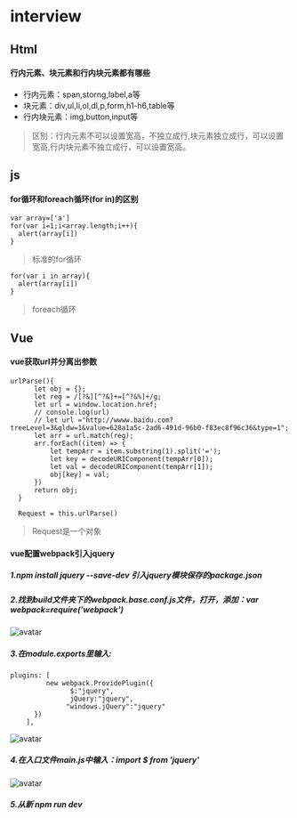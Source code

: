 # interview
## Html
#### 行内元素、块元素和行内块元素都有哪些
+ 行内元素：span,storng,label,a等
+ 块元素：div,ul,li,ol,dl,p,form,h1-h6,table等
+ 行内块元素：img,button,input等
> 区别：行内元素不可以设置宽高，不独立成行,块元素独立成行，可以设置宽高,行内块元素不独立成行，可以设置宽高。
## js
#### for循环和foreach循环(for in)的区别
    
    var array=['a']
    for(var i=1;i<array.length;i++){
      alert(array[i])
    }

> 标准的for循环

    for(var i in array){
      alert(array[i])
    }

> foreach循环

## Vue

#### vue获取url并分离出参数
    urlParse(){
          let obj = {};
          let reg = /[?&][^?&]+=[^?&%]+/g;
          let url = window.location.href;
          // console.log(url)
          // let url ="http://wwww.baidu.com?treeLevel=3&gldw=1&value=628a1a5c-2ad6-491d-96b0-f83ec8f96c36&type=1";
          let arr = url.match(reg);
          arr.forEach((item) => {
              let tempArr = item.substring(1).split('=');
              let key = decodeURIComponent(tempArr[0]);
              let val = decodeURIComponent(tempArr[1]);
              obj[key] = val;
          })
          return obj;
      }

      Request = this.urlParse()
> Request是一个对象

#### vue配置webpack引入jquery
##### 1.npm install jquery --save-dev 引入jquery模块保存的package.json
##### 2.找到build文件夹下的webpack.base.conf.js文件，打开，添加：var webpack=require('webpack')<br>
![avatar](https://img-blog.csdn.net/20171218184459929)
##### 3.在module.exports里输入:

    plugins: [ 
             new webpack.ProvidePlugin({ 
                   $:"jquery", 
                   jQuery:"jquery", 
                  "windows.jQuery":"jquery"
          }) 
        ],
![avatar](https://img-blog.csdn.net/20171218184525067)
##### 4.在入口文件main.js中输入：import $ from 'jquery'
![avatar](https://img-blog.csdn.net/20171218184551635)
##### 5.从新 npm run dev
